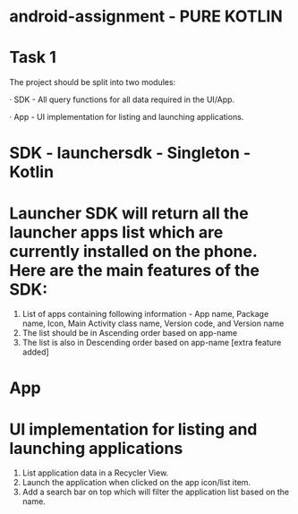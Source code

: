 # android-assignment - PURE KOTLIN

# Task 1

The project should be split into two modules:

·         SDK - All query functions for all data required in the UI/App.

·         App - UI implementation for listing and launching applications.


# SDK - launchersdk - Singleton - Kotlin

# Launcher SDK will return all the launcher apps list which are currently installed on the phone. Here are the main features of the SDK: 

1. List of apps containing following information - App name, Package name, Icon, Main Activity class name, Version code, and Version name
2. The list should be in Ascending order based on app-name
3. The list is also in Descending order based on app-name [extra feature added]

# App

# UI implementation for listing and launching applications

1. List application data in a Recycler View.
2. Launch the application when clicked on the app icon/list item. 
3. Add a search bar on top which will filter the application list based on the name.

